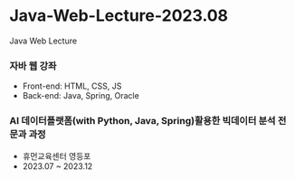 # Java-Web-Lecture-2023.08
Java Web Lecture

### 자바 웹 강좌
 - Front-end: HTML, CSS, JS
 - Back-end: Java, Spring, Oracle

### AI 데이터플랫폼(with Python, Java, Spring)활용한 빅데이터 분석 전문과 과정
 - 휴먼교육센터 영등포
 - 2023.07 ~ 2023.12

